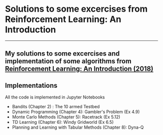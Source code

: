 # Solutions to some excercises from Reinforcement Learning: An Introduction
---
My solutions to some excercises and implementation of some algorithms from [Reinforcement Learning: An Introduction (2018)](http://incompleteideas.net/book/the-book-2nd.html)
---
## Implementations
All the code is implemented in Jupyter Notebooks
* Bandits (Chapter 2) : The 10 armed Testbed
* Dynamic Programming (Chapter 4): Gambler's Problem (Ex 4.9)
* Monte Carlo Methods (Chapter 5): Racetrack (Ex 5.12)
* TD Learning (Chapter 6): Windy Gridworld (Ex 6.5)
* Planning and Learning with Tabular Methods (Chapter 8): Dyna-Q
